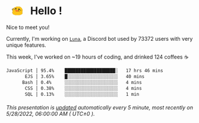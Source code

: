 <h1>   <img src="./spoink.gif" style="vertical-align:middle;" width="30px">   Hello ! </h1>

Nice to meet you!

Currently, I'm working on <a href='https://github.com/Asgarrrr/Luna'>`Luna`</a>, a Discord bot used by 73372 users with very unique features.

This week, I've worked on ~19 hours of coding, and drinked 124 coffees ☕

```
JavaScript │ 95.4%    ███████████████████░   17 hrs 46 mins
       EJS │ 3.65%    █░░░░░░░░░░░░░░░░░░░   40 mins
      Bash │ 0.4%     ░░░░░░░░░░░░░░░░░░░░   4 mins
       CSS │ 0.38%    ░░░░░░░░░░░░░░░░░░░░   4 mins
       SQL │ 0.13%    ░░░░░░░░░░░░░░░░░░░░   1 min
```

###### This presentation is [updated](https://github.com/Asgarrrr) automatically every 5 minute, most recently on 5/28/2022, 06:00:00 AM ( UTC±0 ).